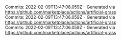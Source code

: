 Commits: 2022-02-09T13:47:06.059Z - Generated via https://github.com/marketplace/actions/artificial-grass
<br>
Commits: 2022-02-09T13:47:06.059Z - Generated via https://github.com/marketplace/actions/artificial-grass
<br>
Commits: 2022-02-09T13:47:06.059Z - Generated via https://github.com/marketplace/actions/artificial-grass
<br>

